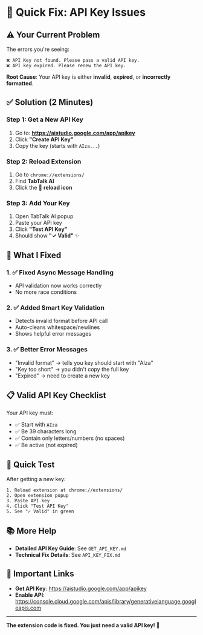 # 🔧 Quick Fix: API Key Issues

## ⚠️ Your Current Problem

The errors you're seeing:
```
❌ API Key not found. Please pass a valid API key.
❌ API key expired. Please renew the API key.
```

**Root Cause**: Your API key is either **invalid**, **expired**, or **incorrectly formatted**.

## ✅ Solution (2 Minutes)

### Step 1: Get a New API Key
1. Go to: **https://aistudio.google.com/app/apikey**
2. Click **"Create API Key"**
3. Copy the key (starts with `AIza...`)

### Step 2: Reload Extension
1. Go to `chrome://extensions/`
2. Find **TabTalk AI**
3. Click the 🔄 **reload icon**

### Step 3: Add Your Key
1. Open TabTalk AI popup
2. Paste your API key
3. Click **"Test API Key"**
4. Should show **"✓ Valid"** ✨

## 🎯 What I Fixed

### 1. ✅ Fixed Async Message Handling
- API validation now works correctly
- No more race conditions

### 2. ✅ Added Smart Key Validation
- Detects invalid format before API call
- Auto-cleans whitespace/newlines
- Shows helpful error messages

### 3. ✅ Better Error Messages
- "Invalid format" → tells you key should start with "AIza"
- "Key too short" → you didn't copy the full key
- "Expired" → need to create a new key

## 📋 Valid API Key Checklist

Your API key must:
- ✅ Start with `AIza`
- ✅ Be 39 characters long
- ✅ Contain only letters/numbers (no spaces)
- ✅ Be active (not expired)

## 🚀 Quick Test

After getting a new key:
```
1. Reload extension at chrome://extensions/
2. Open extension popup
3. Paste API key
4. Click "Test API Key"
5. See "✓ Valid" in green
```

## 📚 More Help

- **Detailed API Key Guide**: See `GET_API_KEY.md`
- **Technical Fix Details**: See `API_KEY_FIX.md`

## 🔗 Important Links

- **Get API Key**: https://aistudio.google.com/app/apikey
- **Enable API**: https://console.cloud.google.com/apis/library/generativelanguage.googleapis.com

---

**The extension code is fixed. You just need a valid API key! 🎉**

